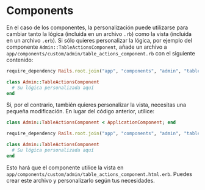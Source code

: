 # Components

En el caso de los componentes, la personalización puede utilizarse para cambiar tanto la lógica (incluida en un archivo `.rb`) como la vista (incluida en un archivo `.erb`). Si sólo quieres personalizar la lógica, por ejemplo del componente `Admin::TableActionsComponent`, añade un archivo a `app/components/custom/admin/table_actions_component.rb` con el siguiente contenido:

```ruby
require_dependency Rails.root.join("app", "components", "admin", "table_actions_component").to_s

class Admin::TableActionsComponent
  # Su lógica personalizada aquí
end
```

Si, por el contrario, también quieres personalizar la vista, necesitas una pequeña modificación. En lugar del código anterior, utilice:

```ruby
class Admin::TableActionsComponent < ApplicationComponent; end

require_dependency Rails.root.join("app", "components", "admin", "table_actions_component").to_s

class Admin::TableActionsComponent
  # Su lógica personalizada aquí
end
```

Esto hará que el componente utilice la vista en `app/components/custom/admin/table_actions_component.html.erb`. Puedes crear este archivo y personalizarlo según tus necesidades.
